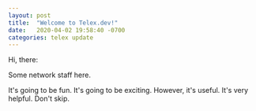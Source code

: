 ```yaml
---
layout: post
title:  "Welcome to Telex.dev!"
date:   2020-04-02 19:58:40 -0700
categories: telex update
---
```

Hi, there:

Some network staff here. 

It's going to be fun. It's going to be exciting. 
However, it's useful.
It's very helpful.
Don't skip.
